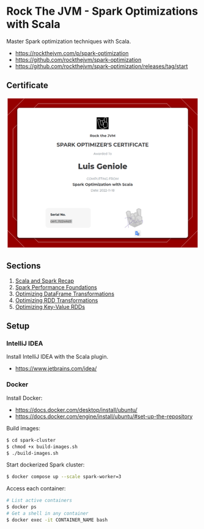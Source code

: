 # Rock The JVM - Spark Optimizations with Scala

Master Spark optimization techniques with Scala.

- https://rockthejvm.com/p/spark-optimization
- https://github.com/rockthejvm/spark-optimization
- https://github.com/rockthejvm/spark-optimization/releases/tag/start

## Certificate

![Certificate of Completion](.github/certificate.png)

## Sections

1. [Scala and Spark Recap](src/main/scala/section1)
2. [Spark Performance Foundations](src/main/scala/section2)
3. [Optimizing DataFrame Transformations](src/main/scala/section3)
4. [Optimizing RDD Transformations](src/main/scala/section4)
5. [Optimizing Key-Value RDDs](src/main/scala/section5)

## Setup

### IntelliJ IDEA

Install IntelliJ IDEA with the Scala plugin.

- https://www.jetbrains.com/idea/

### Docker

Install Docker:
    
- https://docs.docker.com/desktop/install/ubuntu/
- https://docs.docker.com/engine/install/ubuntu/#set-up-the-repository

Build images:

```bash
$ cd spark-cluster
$ chmod +x build-images.sh
$ ./build-images.sh
```

Start dockerized Spark cluster:

```bash
$ docker compose up --scale spark-worker=3
```

Access each container:

```bash
# List active containers
$ docker ps
# Get a shell in any container
$ docker exec -it CONTAINER_NAME bash
```

